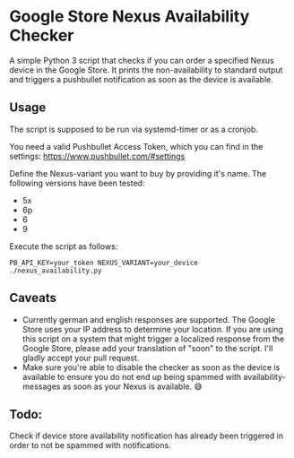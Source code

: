 # Google Store Nexus  Availability Checker
A simple Python 3 script that checks if you can order a specified Nexus device in the Google Store. It prints the non-availability to standard output and triggers a pushbullet notification as soon as the device is available.

## Usage

The script is supposed to be run via systemd-timer or as a cronjob. 

You need a valid Pushbullet Access Token, which you can find in the settings: https://www.pushbullet.com/#settings

Define the Nexus-variant you want to buy by providing it's name. The following versions have been tested: 
* 5x
* 6p
* 6
* 9

Execute the script as follows:
```
PB_API_KEY=your_token NEXUS_VARIANT=your_device ./nexus_availability.py
```

## Caveats
* Currently german and english responses are supported. The Google Store uses your IP address to determine your location. If you are using this script on a system that might trigger a localized response from the Google Store, please add your translation of "soon" to the script. I'll gladly accept your pull request.
* Make sure you're able to disable the checker as soon as the device is available to ensure you do not end up being spammed with availability-messages as soon as your Nexus is available. 😅

## Todo:
Check if device store availability notification has already been triggered in order to not be spammed with notifications.
